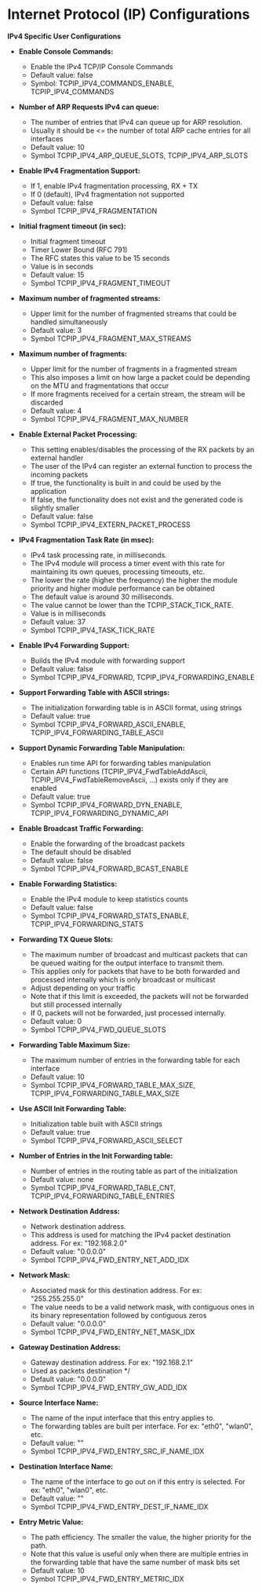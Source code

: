 # Internet Protocol (IP) Configurations

**IPv4 Specific User Configurations**

	
- **Enable Console Commands:**
    - Enable the IPv4 TCP/IP Console Commands
    - Default value: false
    - Symbol: TCPIP_IPV4_COMMANDS_ENABLE, TCPIP_IPV4_COMMANDS



- **Number of ARP Requests IPv4 can queue:**
    - The number of entries that IPv4 can queue up for ARP resolution.
    - Usually it should be <= the number of total ARP cache entries for all interfaces
    - Default value: 10
    - Symbol TCPIP_IPV4_ARP_QUEUE_SLOTS, TCPIP_IPV4_ARP_SLOTS

- **Enable IPv4 Fragmentation Support:**
    - If 1, enable IPv4 fragmentation processing, RX + TX
    - If 0 (default), IPv4 fragmentation not supported
    - Default value: false
    - Symbol TCPIP_IPV4_FRAGMENTATION


- **Initial fragment timeout (in sec):**
    - Initial fragment timeout
    - Timer Lower Bound (RFC 791)
    - The RFC states this value to be 15 seconds
    - Value is in seconds
    - Default value: 15
    - Symbol TCPIP_IPV4_FRAGMENT_TIMEOUT

- **Maximum number of fragmented streams:**
    - Upper limit for the number of fragmented streams that could be handled simultaneously
    - Default value: 3
    - Symbol TCPIP_IPV4_FRAGMENT_MAX_STREAMS

- **Maximum number of fragments:**
    - Upper limit for the number of fragments in a fragmented stream
    - This also imposes a limit on how large a packet could be depending on the MTU and fragmentations that occur
    - If more fragments received for a certain stream, the stream will be discarded
    - Default value: 4
    - Symbol TCPIP_IPV4_FRAGMENT_MAX_NUMBER

- **Enable External Packet Processing:**
    - This setting enables/disables the processing of the RX packets by an external handler
    - The user of the IPv4 can register an external function to process the incoming packets
    - If true, the functionality is built in and could be used by the application
    - If false, the functionality does not exist and the generated code is slightly smaller 
    - Default value: false
    - Symbol TCPIP_IPV4_EXTERN_PACKET_PROCESS


- **IPv4 Fragmentation Task Rate (in msec):**
    - IPv4 task processing rate, in milliseconds.
    - The IPv4 module will process a timer event with this rate for maintaining its own queues, processing timeouts, etc.
    - The lower the rate (higher the frequency) the higher the module priority and higher module performance can be obtained
    - The default value is around 30 milliseconds.
    - The value cannot be lower than the TCPIP_STACK_TICK_RATE.
    - Value is in milliseconds
    - Default value: 37
    - Symbol TCPIP_IPV4_TASK_TICK_RATE

- **Enable IPv4 Forwarding Support:**
    - Builds the IPv4 module with forwarding support
    - Default value: false
    - Symbol TCPIP_IPV4_FORWARD, TCPIP_IPV4_FORWARDING_ENABLE

- **Support Forwarding Table with ASCII strings:**
    - The initialization forwarding table is in ASCII format, using strings
    - Default value: true
    - Symbol TCPIP_IPV4_FORWARD_ASCII_ENABLE, TCPIP_IPV4_FORWARDING_TABLE_ASCII

- **Support Dynamic Forwarding Table Manipulation:**
    - Enables run time API for forwarding tables manipulation
    - Certain API functions (TCPIP_IPV4_FwdTableAddAscii, TCPIP_IPV4_FwdTableRemoveAscii, ...) exists only if they are enabled
    - Default value: true
    - Symbol TCPIP_IPV4_FORWARD_DYN_ENABLE, TCPIP_IPV4_FORWARDING_DYNAMIC_API


- **Enable Broadcast Traffic Forwarding:**
    - Enable the forwarding of the broadcast packets
    - The default should be disabled
    - Default value: false
    - Symbol TCPIP_IPV4_FORWARD_BCAST_ENABLE


- **Enable Forwarding Statistics:**
    - Enable the IPv4 module to keep statistics counts
    - Default value: false
    - Symbol TCPIP_IPV4_FORWARD_STATS_ENABLE, TCPIP_IPV4_FORWARDING_STATS

- **Forwarding TX Queue Slots:**
    - The maximum number of broadcast and multicast packets that can be queued waiting for the output interface to transmit them.
    - This applies only for packets that have to be both forwarded and processed internally which is only broadcast or multicast
    - Adjust depending on your traffic
    - Note that if this limit is exceeded, the packets will not be forwarded but still processed internally
    - If 0, packets will not be forwarded, just processed internally.
    - Default value: 0
    - Symbol TCPIP_IPV4_FWD_QUEUE_SLOTS

- **Forwarding Table Maximum Size:**
    - The maximum number of entries in the forwarding table for each interface
    - Default value: 10
    - Symbol TCPIP_IPV4_FORWARD_TABLE_MAX_SIZE, TCPIP_IPV4_FORWARDING_TABLE_MAX_SIZE

- **Use ASCII Init Forwarding Table:**
    - Initialization table built with ASCII strings
    - Default value: true
    - Symbol TCPIP_IPV4_FORWARD_ASCII_SELECT

- **Number of Entries in the Init Forwarding table:**
    - Number of entries in the routing table as part of the initialization
    - Default value: none
    - Symbol TCPIP_IPV4_FORWARD_TABLE_CNT, TCPIP_IPV4_FORWARDING_TABLE_ENTRIES


- **Network Destination Address:**
    - Network destination address.
    - This address is used for matching the IPv4 packet destination address. For ex: "192.168.2.0"
    - Default value: "0.0.0.0" 
    - Symbol TCPIP_IPV4_FWD_ENTRY_NET_ADD_IDX

- **Network Mask:**
    - Associated mask for this destination address. For ex: "255.255.255.0"
    - The value needs to be a valid network mask, with contiguous ones in its binary representation followed by contiguous zeros
    - Default value: "0.0.0.0" 
    - Symbol TCPIP_IPV4_FWD_ENTRY_NET_MASK_IDX


- **Gateway Destination Address:**
    - Gateway destination address. For ex: "192.168.2.1"
    - Used as packets destination */
    - Default value: "0.0.0.0" 
    - Symbol TCPIP_IPV4_FWD_ENTRY_GW_ADD_IDX

- **Source Interface Name:**
    - The name of the input interface that this entry applies to.
    - The forwarding tables are built per interface. For ex: "eth0", "wlan0", etc.
    - Default value: ""
    - Symbol TCPIP_IPV4_FWD_ENTRY_SRC_IF_NAME_IDX

- **Destination Interface Name:**
    - The name of the interface to go out on if this entry is selected.  For ex: "eth0", "wlan0", etc.
    - Default value: ""
    - Symbol TCPIP_IPV4_FWD_ENTRY_DEST_IF_NAME_IDX

- **Entry Metric Value:**
    - The path efficiency. The smaller the value, the higher priority for the path.
    - Note that this value is useful only when there are multiple entries in the forwarding table that have the same number of mask bits set
    - Default value: 10
    - Symbol TCPIP_IPV4_FWD_ENTRY_METRIC_IDX

